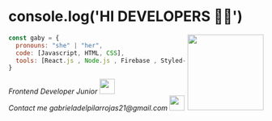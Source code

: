 
# console.log('HI DEVELOPERS 👩‍💻')


<img align='right' src="https://user-images.githubusercontent.com/77763655/194678982-e97df53e-4874-4881-92d8-34ed955afb72.png" width="150px">

```javascript
const gaby = {
  pronouns: "she" | "her",
  code: [Javascript, HTML, CSS],
  tools: [React.js , Node.js , Firebase , Styled-Components, Jest, Axios],
}
```
<p><em>Frontend Developer Junior <img src="https://media.giphy.com/media/fYSnHlufseco8Fh93Z/giphy.gif" width="30"></br> Contact me <a>gabrieladelpilarrojas21@gmail.com</a>
 <img src="https://media.giphy.com/media/WUlplcMpOCEmTGBtBW/giphy.gif" width="30"> 
</em></p>
